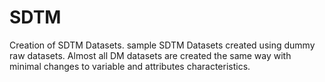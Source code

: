 # SDTM
Creation of SDTM Datasets. sample SDTM Datasets created using dummy raw datasets.
Almost all DM datasets are created the same way with minimal changes to variable and attributes characteristics.
